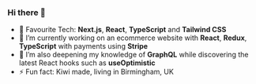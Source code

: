 ### Hi there 👋

<!--
**Floony7/Floony7** is a ✨ _special_ ✨ repository because its `README.md` (this file) appears on your GitHub profile.

- 🔭 I’m currently working on projects with **TypeScript** and **Next.js**
- 🌱 I’m currently learning new React hooks including **useOptimistic**, plus **Next.js Revalidation / Caching** and refining my TypeScript knowledge. 
- 💬 Ask me about ... React
- ⚡ Fun fact: Kiwi made!
-->
- :muscle: Favourite Tech: **Next.js**, **React**, **TypeScript** and **Tailwind CSS**
- 🔭 I’m currently working on an ecommerce website with **React**, **Redux**, **TypeScript** with payments using **Stripe**
- 🌱 I’m also deepening my knowledge of **GraphQL** while discovering the latest React hooks such as **useOptimistic**
- ⚡ Fun fact: Kiwi made, living in Birmingham, UK
